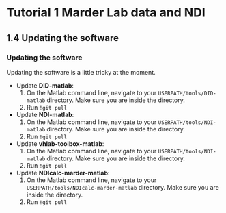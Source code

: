 # Tutorial 1 Marder Lab data and NDI

## 1.4 Updating the software

### Updating the software

Updating the software is a little tricky at the moment.


* Update **DID-matlab**:
  1. On the Matlab command line, navigate to your `USERPATH/tools/DID-matlab` directory. Make sure you are inside the directory.
  2. Run `!git pull`
* Update **NDI-matlab**:
  1. On the Matlab command line, navigate to your `USERPATH/tools/NDI-matlab` directory. Make sure you are inside the directory.
  2. Run `!git pull`
* Update **vhlab-toolbox-matlab**:
  1. On the Matlab command line, navigate to your `USERPATH/tools/NDI-matlab` directory. Make sure you are inside the directory.
  2. Run `!git pull`
* Update **NDIcalc-marder-matlab**:
  1. On the Matlab command line, navigate to your `USERPATH/tools/NDIcalc-marder-matlab` directory. Make sure you are inside the directory.
  2. Run `!git pull` 

